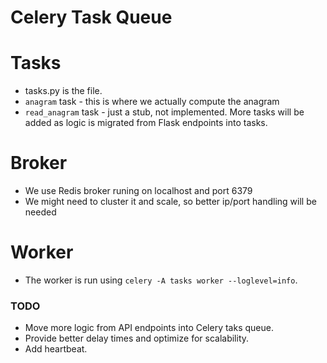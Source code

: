 # Celery Task Queue 

# Tasks
 - tasks.py is the file.
 - `anagram` task - this is where we actually compute the anagram
 - `read_anagram` task - just a stub, not implemented. More tasks
    will be added as logic is migrated from Flask endpoints into tasks.

# Broker
 - We use Redis broker runing on localhost and port 6379
 - We might need to cluster it and scale, so better ip/port handling
   will be needed
 
# Worker
 - The worker is run using `celery -A tasks worker --loglevel=info`.

### TODO
 - Move more logic from API endpoints into Celery taks queue.
 - Provide better delay times and optimize for scalability.
 - Add heartbeat.
 
